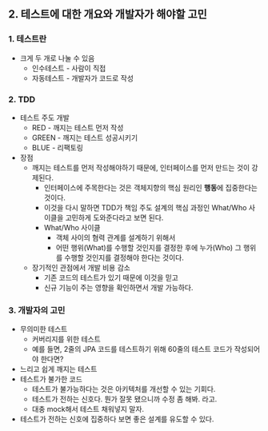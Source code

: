 ## 2. 테스트에 대한 개요와 개발자가 해야할 고민

### 1. 테스트란

- 크게 두 개로 나눌 수 있음
    - 인수테스트 - 사람이 직접
    - 자동테스트 - 개발자가 코드로 작성

### 2. TDD

- 테스트 주도 개발
    - RED - 깨지는 테스트 먼저 작성
    - GREEN - 깨지는 테스트 성공시키기
    - BLUE - 리팩토링
- 장점
    - 깨지는 테스트를 먼저 작성해야하기 때문에, 인터페이스를 먼저 만드는 것이 강제된다.
        - 인터페이스에 주목한다는 것은 객체지향의 핵심 원리인 **행동**에 집중한다는 것이다.
        - 이것을 다시 말하면 TDD가 책임 주도 설계의 핵심 과정인 What/Who 사이클을 고민하게 도와준다라고 보면 된다.
        - What/Who 사이클
            - 객체 사이의 혐력 관계를 설계하기 위해서
            - 어떤 행위(What)를 수행할 것인지를 결정한 후에 누가(Who) 그 행위를 수행할 것인지를 결정해야 한다는 것이다.
    - 장기적인 관점에서 개발 비용 감소
        - 기존 코드의 테스트가 있기 때문에 이것을 믿고
        - 신규 기능이 주는 영향을 확인하면서 개발 가능하다.

### 3. 개발자의 고민

- 무의미한 테스트
    - 커버리지를 위한 테스트
    - 예를 들면, 2줄의 JPA 코드를 테스트하기 위해 60줄의 테스트 코드가 작성되어야 한다면?
- 느리고 쉽게 깨지는 테스트
- 테스트가 불가한 코드
    - 테스트가 불가능하다는 것은 아키텍처를 개선할 수 있는 기회다.
    - 테스트가 전하는 신호다. 뭔가 잘못 됐으니까 수정 좀 해봐. 라고.
    - 대충 mock해서 테스트 채워넣지 말자.
- 테스트가 전하는 신호에 집중하다 보면 좋은 설계를 유도할 수 있다. 
